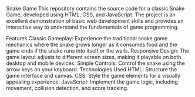 Snake Game
This repository contains the source code for a classic Snake Game, developed using HTML, CSS, and JavaScript. The project is an excellent demonstration of basic web development skills and provides an interactive way to understand the fundamentals of game programming.

Features
Classic Gameplay: Experience the traditional snake game mechanics where the snake grows longer as it consumes food and the game ends if the snake runs into itself or the walls.
Responsive Design: The game layout adjusts to different screen sizes, making it playable on both desktop and mobile devices.
Simple Controls: Control the snake using the arrow keys on your keyboard.
Technologies Used
HTML: Structure the game interface and canvas.
CSS: Style the game elements for a visually appealing experience.
JavaScript: Implement the game logic, including movement, collision detection, and score tracking.
